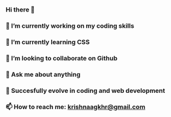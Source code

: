 ### Hi there 👋



### 🔭 I’m currently working on my coding skills
### 🌱 I’m currently learning CSS
### 👯 I’m looking to collaborate on Github
### 💬 Ask me about anything
### 🥅 Succesfully evolve in coding and web development
### 📫 How to reach me: krishnaagkhr@gmail.com
